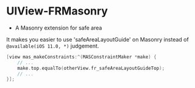 # UIView-FRMasonry
- A Masonry extension for safe area

It makes you easier to use 'safeAreaLayoutGuide' on Masonry instead of `@available(iOS 11.0, *)` judgement.

```Objective-C
[view mas_makeConstraints:^(MASConstraintMaker *make) {
    // ...
    make.top.equalTo(otherView.fr_safeAreaLayoutGuideTop);
    // ...
}];
```

